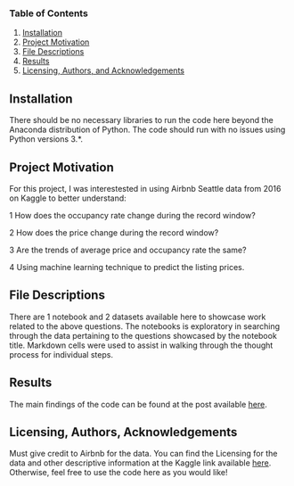 
### Table of Contents

1. [Installation](#installation)
2. [Project Motivation](#motivation)
3. [File Descriptions](#files)
4. [Results](#results)
5. [Licensing, Authors, and Acknowledgements](#licensing)

## Installation <a name="installation"></a>

There should be no necessary libraries to run the code here beyond the Anaconda distribution of Python.  The code should run with no issues using Python versions 3.*.

## Project Motivation<a name="motivation"></a>

For this project, I was interestested in using Airbnb Seattle data from 2016 on Kaggle to better understand:


1 How does the occupancy rate change during the record window?

2 How does the price change during the record window?

3 Are the trends of average price and occupancy rate the same?

4 Using machine learning technique to predict the listing prices.




## File Descriptions <a name="files"></a>

There are 1 notebook and 2 datasets available here to showcase work related to the above questions.  The notebooks is exploratory in searching through the data pertaining to the questions showcased by the notebook title.  Markdown cells were used to assist in walking through the thought process for individual steps.  



## Results<a name="results"></a>

The main findings of the code can be found at the post available [here](https://medium.com/@rujunying/when-is-the-best-time-of-booking-airbnb-in-seattle-b4bc3f306e4a?postPublishedType=initial).

## Licensing, Authors, Acknowledgements<a name="licensing"></a>

Must give credit to Airbnb for the data.  You can find the Licensing for the data and other descriptive information at the Kaggle link available [here](https://www.kaggle.com/airbnb/seattle).  Otherwise, feel free to use the code here as you would like! 
